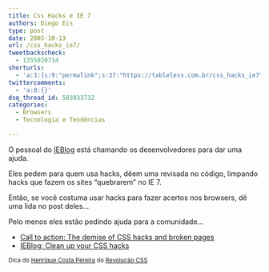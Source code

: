 ```yaml
---
title: Css Hacks e IE 7
authors: Diego Eis
type: post
date: 2005-10-13
url: /css_hacks_ie7/
tweetbackscheck:
  - 1355020714
shorturls:
  - 'a:3:{s:9:"permalink";s:37:"https://tableless.com.br/css_hacks_ie7";s:7:"tinyurl";s:26:"https://tinyurl.com/43nsg4v";s:4:"isgd";s:19:"https://is.gd/4caIQx";}'
twittercomments:
  - 'a:0:{}'
dsq_thread_id: 503033732
categories:
  - Browsers
  - Tecnologia e Tendências

---
```

O pessoal do [IEBlog][1] está chamando os desenvolvedores para dar uma ajuda.
  
Eles pedem para quem usa hacks, dêem uma revisada no código, limpando hacks que fazem os sites &#8220;quebrarem&#8221; no IE 7. 

Então, se você costuma usar hacks para fazer acertos nos browsers, dê uma lida no post deles&#8230; 

Pelo menos eles estão pedindo ajuda para a comunidade&#8230; 

  * [Call to action: The demise of CSS hacks and broken pages][2]
  * [IEBlog: Clean up your CSS hacks][3]

<small>Dica do <a href="https://www.revolucao.etc.br/">Henrique Costa Pereira</a> do <a href="https://www.revolucao.etc.br/">Revolução CSS</a></small>

 [1]: https://blogs.msdn.com/ie/default.aspx
 [2]: https://blogs.msdn.com/ie/archive/2005/10/12/480242.aspx
 [3]: https://www.webstandards.org/buzz/archive/2005_10.html#a000582